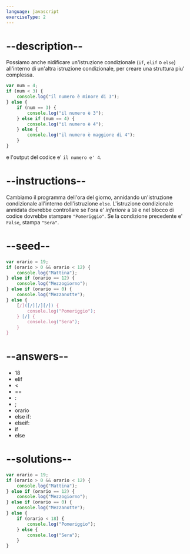 ```yaml
---
language: javascript
exerciseType: 2
---
```


# --description--

Possiamo anche nidificare un'istruzione condizionale (`if`, `elif` o `else`) all'interno di un'altra istruzione condizionale, per creare una struttura piu' complessa.
```javascript
var num = 4;
if (num < 3) {
	console.log("il numero è minore di 3");
} else {
	if (num == 3) {
		console.log("il numero è 3");
	} else if (num == 4) {
		console.log("il numero è 4");
	} else {
		console.log("il numero è maggiore di 4");
	}
}
```
e l'output del codice e' `il numero e' 4`.

# --instructions--

Cambiamo il programma dell'ora del giorno, annidando un'istruzione condizionale all'interno dell'istruzione `else`.
L'istruzione condizionale annidata dovrebbe controllare se l'ora e' *inferiore* a `18` e nel blocco di codice dovrebbe stampare `"Pomeriggio"`.
Se la condizione precedente e' `False`, stampa `"Sera"`.

# --seed--

```javascript
var orario = 19;
if (orario > 0 && orario < 12) {
    console.log("Mattina");
} else if (orario == 12) {
    console.log("Mezzogiorno");
} else if (orario == 0) {
    console.log("Mezzanotte");
} else {
    [/]([/][/][/]) {
        console.log("Pomeriggio");
    } [/] {
        console.log("Sera");
    }
}
```

# --answers--

- 18
- elif 
-  < 
-  == 
- :
- ;
- orario
- else if:
- elseif:
- if 
- else

# --solutions--

```javascript
var orario = 19;
if (orario > 0 && orario < 12) {
    console.log("Mattina");
} else if (orario == 12) {
    console.log("Mezzogiorno");
} else if (orario == 0) {
    console.log("Mezzanotte");
} else {
    if (orario < 18) {
        console.log("Pomeriggio");
    } else {
        console.log("Sera");
    }
}
```

